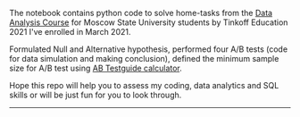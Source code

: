The notebook contains python code to solve home-tasks from the [Data Analysis Course](https://github.com/nktnlx/data_analysis_tinkoff_msu) for Moscow State University students by Tinkoff Education 2021 I've enrolled in March 2021.   



Formulated Null and Alternative hypothesis, performed four A/B tests (code for data simulation and making conclusion), defined the minimum sample size for A/B test using [AB Testguide calculator](https://abtestguide.com/abtestsize/).  

 



Hope this repo will help you to assess my coding, data analytics and SQL skills or will be just fun for you to look through.    



------------------------------------------------------------------------------------------------------------------------------------
